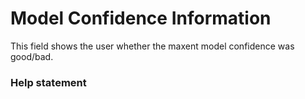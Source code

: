 # Model Confidence Information

This field shows the user whether the maxent model confidence was good/bad.

### Help statement
